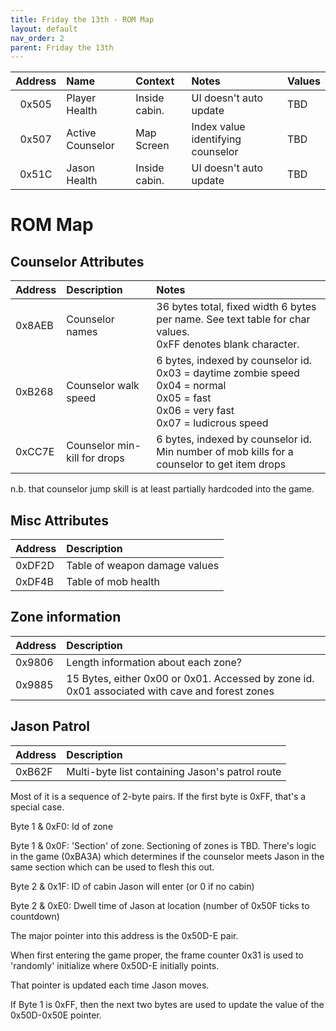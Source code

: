 ```yaml
---
title: Friday the 13th - ROM Map
layout: default
nav_order: 2
parent: Friday the 13th
---
```


| Address | Name | Context       |Notes | Values |
| :---:   | :--- | :---          | :--- |  :---      |
| 0x505   | Player Health    | Inside cabin. |  UI doesn't auto update    |   TBD  |
| 0x507   | Active Counselor | Map Screen |  Index value identifying counselor  |   TBD  |
| 0x51C   | Jason Health     | Inside cabin. |  UI doesn't auto update    |   TBD  |

# ROM Map

## Counselor Attributes
| Address   | Description               | Notes |
| :---      | :---                      | :---  |
| 0x8AEB | Counselor names              | 36 bytes total, fixed width 6 bytes per name. See text table for char values. <br />0xFF denotes blank character.|
| 0xB268 | Counselor walk speed         | 6 bytes, indexed by counselor id. <br />0x03 = daytime zombie speed<br />0x04 = normal<br />0x05 = fast<br />  0x06 = very fast<br /> 0x07 = ludicrous speed |
| 0xCC7E | Counselor min-kill for drops | 6 bytes, indexed by counselor id. Min number of mob kills for a counselor to get item drops   |

n.b. that counselor jump skill is at least partially hardcoded into the game.

## Misc Attributes
| Address   | Description             |
| :--    | :--             | 
| 0xDF2D | Table of weapon damage values |
| 0xDF4B | Table of mob health           |

## Zone information
| Address   | Description             |
| :--    | :--             | 
| 0x9806 | Length information about each zone?             |
| 0x9885 | 15 Bytes, either 0x00 or 0x01. Accessed by zone id. 0x01 associated with cave and forest zones |


## Jason Patrol 
| Address   | Description             |
| :--    | :--             | 
| 0xB62F | Multi-byte list containing Jason's patrol route |

Most of it is a sequence of 2-byte pairs. If the first byte is 0xFF, that's a special case.

Byte 1 & 0xF0: Id of zone 

Byte 1 & 0x0F: 'Section' of zone. Sectioning of zones is TBD. There's logic in the game (0xBA3A) which determines if the counselor meets Jason in the same section which can be used to flesh this out.

Byte 2 & 0x1F: ID of cabin Jason will enter (or 0 if no cabin)

Byte 2 & 0xE0: Dwell time of Jason at location (number of 0x50F ticks to countdown)

The major pointer into this address is the 0x50D-E pair.

When first entering the game proper, the frame counter 0x31 is used to 'randomly' initialize where 0x50D-E initially points.

That pointer is updated each time Jason moves.

If Byte 1 is 0xFF, then the next two bytes are used to update the value of the 0x50D-0x50E pointer.
